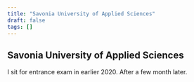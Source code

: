 ```yaml
---
title: "Savonia University of Applied Sciences"
draft: false
tags: []
---
```



## Savonia University of Applied Sciences

I sit for entrance exam in earlier 2020. After a few month later.